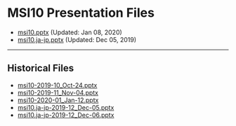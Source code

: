 <!--
This is a machine generated file, and should not be edited, as it will be overwritten with future updates.
-->

# MSI10 Presentation Files

- [msi10.pptx](https://globaleventcdn.blob.core.windows.net/assets/msi/msi10/msi10.pptx) (Updated: Jan 08, 2020)
- [msi10.ja-jp.pptx](https://globaleventcdn.blob.core.windows.net/assets/msi/msi10/msi10.ja-jp.pptx) (Updated: Dec 05, 2019)
---
## Historical Files
- [msi10-2019-10_Oct-24.pptx](https://globaleventcdn.blob.core.windows.net/assets/msi/msi10/msi10-2019-10_Oct-24.pptx)
- [msi10-2019-11_Nov-04.pptx](https://globaleventcdn.blob.core.windows.net/assets/msi/msi10/msi10-2019-11_Nov-04.pptx)
- [msi10-2020-01_Jan-12.pptx](https://globaleventcdn.blob.core.windows.net/assets/msi/msi10/msi10-2020-01_Jan-12.pptx)
- [msi10.ja-jp-2019-12_Dec-05.pptx](https://globaleventcdn.blob.core.windows.net/assets/msi/msi10/msi10.ja-jp-2019-12_Dec-05.pptx)
- [msi10.ja-jp-2019-12_Dec-06.pptx](https://globaleventcdn.blob.core.windows.net/assets/msi/msi10/msi10.ja-jp-2019-12_Dec-06.pptx)


